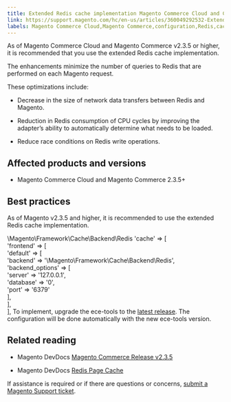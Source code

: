 ```yaml
---
title: Extended Redis cache implementation Magento Commerce Cloud and Cloud 2.3.5+
link: https://support.magento.com/hc/en-us/articles/360049292532-Extended-Redis-cache-implementation-Magento-Commerce-Cloud-and-Cloud-2-3-5-
labels: Magento Commerce Cloud,Magento Commerce,configuration,Redis,cache,2.3.5,best practices
---
```


As of Magento Commerce Cloud and Magento Commerce v2.3.5 or higher, it is recommended that you use the extended Redis cache implementation.

The enhancements minimize the number of queries to Redis that are performed on each Magento request.

These optimizations include:

* Decrease in the size of network data transfers between Redis and Magento.

* Reduction in Redis consumption of CPU cycles by improving the adapter’s ability to automatically determine what needs to be loaded.

* Reduce race conditions on Redis write operations.

## Affected products and versions

* Magento Commerce Cloud and Magento Commerce 2.3.5+

## Best practices

As of Magento v2.3.5 and higher, it is recommended to use the extended Redis cache implementation.

\Magento\Framework\Cache\Backend\Redis
'cache' => [  
 'frontend' => [  
 'default' => [  
 'backend' => '\\Magento\\Framework\\Cache\\Backend\Redis',  
 'backend\_options' => [  
 'server' => '127.0.0.1',  
 'database' => '0',  
 'port' => '6379'  
 ],  
 ],  
],
To implement, upgrade the ece-tools to the [latest release](https://devdocs.magento.com/guides/v2.2/cloud/release-notes/cloud-tools.html). The configuration will be done automatically with the new ece-tools version.

## Related reading

* Magento DevDocs [Magento Commerce Release v2.3.5](https://devdocs.magento.com/guides/v2.3/release-notes/release-notes-2-3-5-commerce.html#performance-boosts)

* Magento DevDocs [Redis Page Cache](https://devdocs.magento.com/guides/v2.3/config-guide/redis/redis-pg-cache.html)

If assistance is required or if there are questions or concerns, [submit a Magento Support ticket](https://support.magento.com/hc/en-us/articles/360019088251-Submit-a-support-ticket).

